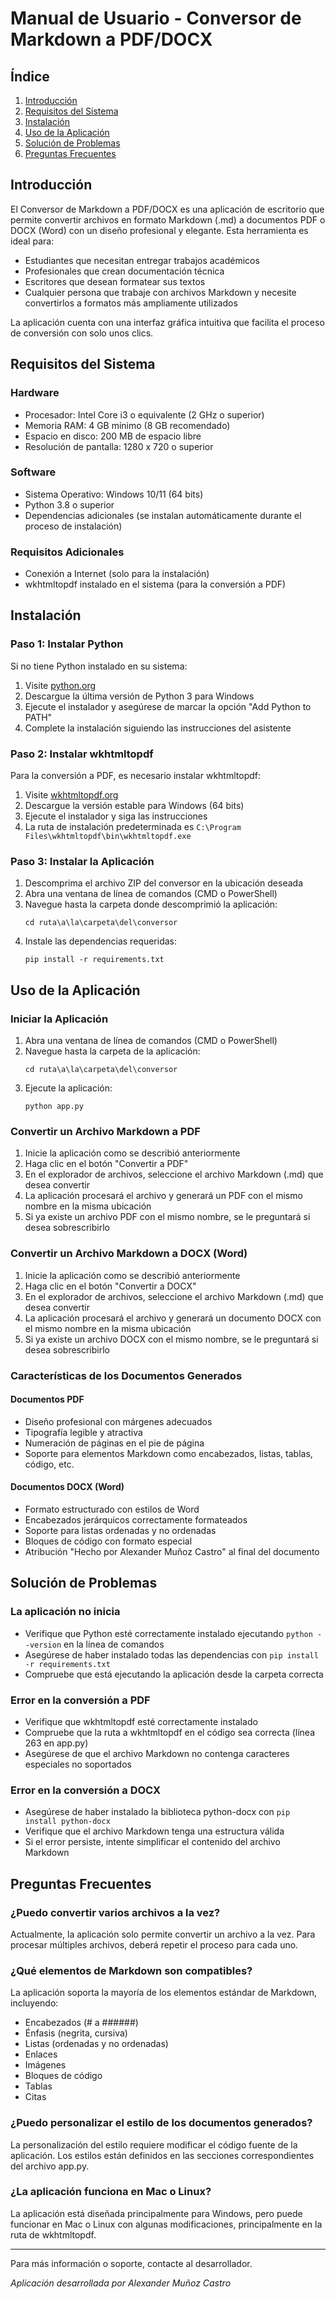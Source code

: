 # Manual de Usuario - Conversor de Markdown a PDF/DOCX

## Índice
1. [Introducción](#introducción)
2. [Requisitos del Sistema](#requisitos-del-sistema)
3. [Instalación](#instalación)
4. [Uso de la Aplicación](#uso-de-la-aplicación)
5. [Solución de Problemas](#solución-de-problemas)
6. [Preguntas Frecuentes](#preguntas-frecuentes)

## Introducción

El Conversor de Markdown a PDF/DOCX es una aplicación de escritorio que permite convertir archivos en formato Markdown (.md) a documentos PDF o DOCX (Word) con un diseño profesional y elegante. Esta herramienta es ideal para:

- Estudiantes que necesitan entregar trabajos académicos
- Profesionales que crean documentación técnica
- Escritores que desean formatear sus textos
- Cualquier persona que trabaje con archivos Markdown y necesite convertirlos a formatos más ampliamente utilizados

La aplicación cuenta con una interfaz gráfica intuitiva que facilita el proceso de conversión con solo unos clics.

## Requisitos del Sistema

### Hardware
- Procesador: Intel Core i3 o equivalente (2 GHz o superior)
- Memoria RAM: 4 GB mínimo (8 GB recomendado)
- Espacio en disco: 200 MB de espacio libre
- Resolución de pantalla: 1280 x 720 o superior

### Software
- Sistema Operativo: Windows 10/11 (64 bits)
- Python 3.8 o superior
- Dependencias adicionales (se instalan automáticamente durante el proceso de instalación)

### Requisitos Adicionales
- Conexión a Internet (solo para la instalación)
- wkhtmltopdf instalado en el sistema (para la conversión a PDF)

## Instalación

### Paso 1: Instalar Python
Si no tiene Python instalado en su sistema:
1. Visite [python.org](https://www.python.org/downloads/)
2. Descargue la última versión de Python 3 para Windows
3. Ejecute el instalador y asegúrese de marcar la opción "Add Python to PATH"
4. Complete la instalación siguiendo las instrucciones del asistente

### Paso 2: Instalar wkhtmltopdf
Para la conversión a PDF, es necesario instalar wkhtmltopdf:
1. Visite [wkhtmltopdf.org](https://wkhtmltopdf.org/downloads.html)
2. Descargue la versión estable para Windows (64 bits)
3. Ejecute el instalador y siga las instrucciones
4. La ruta de instalación predeterminada es `C:\Program Files\wkhtmltopdf\bin\wkhtmltopdf.exe`

### Paso 3: Instalar la Aplicación
1. Descomprima el archivo ZIP del conversor en la ubicación deseada
2. Abra una ventana de línea de comandos (CMD o PowerShell)
3. Navegue hasta la carpeta donde descomprimió la aplicación:
   ```
   cd ruta\a\la\carpeta\del\conversor
   ```
4. Instale las dependencias requeridas:
   ```
   pip install -r requirements.txt
   ```

## Uso de la Aplicación

### Iniciar la Aplicación
1. Abra una ventana de línea de comandos (CMD o PowerShell)
2. Navegue hasta la carpeta de la aplicación:
   ```
   cd ruta\a\la\carpeta\del\conversor
   ```
3. Ejecute la aplicación:
   ```
   python app.py
   ```

### Convertir un Archivo Markdown a PDF
1. Inicie la aplicación como se describió anteriormente
2. Haga clic en el botón "Convertir a PDF"
3. En el explorador de archivos, seleccione el archivo Markdown (.md) que desea convertir
4. La aplicación procesará el archivo y generará un PDF con el mismo nombre en la misma ubicación
5. Si ya existe un archivo PDF con el mismo nombre, se le preguntará si desea sobrescribirlo

### Convertir un Archivo Markdown a DOCX (Word)
1. Inicie la aplicación como se describió anteriormente
2. Haga clic en el botón "Convertir a DOCX"
3. En el explorador de archivos, seleccione el archivo Markdown (.md) que desea convertir
4. La aplicación procesará el archivo y generará un documento DOCX con el mismo nombre en la misma ubicación
5. Si ya existe un archivo DOCX con el mismo nombre, se le preguntará si desea sobrescribirlo

### Características de los Documentos Generados

#### Documentos PDF
- Diseño profesional con márgenes adecuados
- Tipografía legible y atractiva
- Numeración de páginas en el pie de página
- Soporte para elementos Markdown como encabezados, listas, tablas, código, etc.

#### Documentos DOCX (Word)
- Formato estructurado con estilos de Word
- Encabezados jerárquicos correctamente formateados
- Soporte para listas ordenadas y no ordenadas
- Bloques de código con formato especial
- Atribución "Hecho por Alexander Muñoz Castro" al final del documento

## Solución de Problemas

### La aplicación no inicia
- Verifique que Python esté correctamente instalado ejecutando `python --version` en la línea de comandos
- Asegúrese de haber instalado todas las dependencias con `pip install -r requirements.txt`
- Compruebe que está ejecutando la aplicación desde la carpeta correcta

### Error en la conversión a PDF
- Verifique que wkhtmltopdf esté correctamente instalado
- Compruebe que la ruta a wkhtmltopdf en el código sea correcta (línea 263 en app.py)
- Asegúrese de que el archivo Markdown no contenga caracteres especiales no soportados

### Error en la conversión a DOCX
- Asegúrese de haber instalado la biblioteca python-docx con `pip install python-docx`
- Verifique que el archivo Markdown tenga una estructura válida
- Si el error persiste, intente simplificar el contenido del archivo Markdown

## Preguntas Frecuentes

### ¿Puedo convertir varios archivos a la vez?
Actualmente, la aplicación solo permite convertir un archivo a la vez. Para procesar múltiples archivos, deberá repetir el proceso para cada uno.

### ¿Qué elementos de Markdown son compatibles?
La aplicación soporta la mayoría de los elementos estándar de Markdown, incluyendo:
- Encabezados (# a ######)
- Énfasis (negrita, cursiva)
- Listas (ordenadas y no ordenadas)
- Enlaces
- Imágenes
- Bloques de código
- Tablas
- Citas

### ¿Puedo personalizar el estilo de los documentos generados?
La personalización del estilo requiere modificar el código fuente de la aplicación. Los estilos están definidos en las secciones correspondientes del archivo app.py.

### ¿La aplicación funciona en Mac o Linux?
La aplicación está diseñada principalmente para Windows, pero puede funcionar en Mac o Linux con algunas modificaciones, principalmente en la ruta de wkhtmltopdf.

---

Para más información o soporte, contacte al desarrollador.

*Aplicación desarrollada por Alexander Muñoz Castro*
